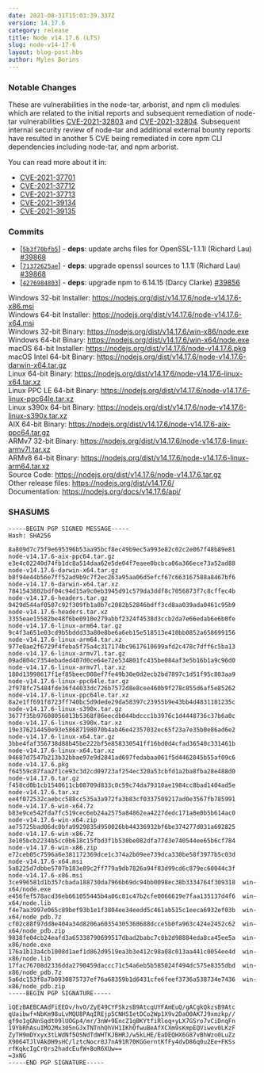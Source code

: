 ```yaml
---
date: 2021-08-31T15:03:39.337Z
version: 14.17.6
category: release
title: Node v14.17.6 (LTS)
slug: node-v14-17-6
layout: blog-post.hbs
author: Myles Borins
---
```


### Notable Changes

These are vulnerabilities in the node-tar, arborist, and npm cli modules which
are related to the initial reports and subsequent remediation of node-tar
vulnerabilities [CVE-2021-32803](https://github.com/advisories/GHSA-r628-mhmh-qjhw)
and [CVE-2021-32804](https://github.com/advisories/GHSA-3jfq-g458-7qm9).
Subsequent internal security review of node-tar and additional external bounty
reports have resulted in another 5 CVE being remediated in core npm CLI
dependencies including node-tar, and npm arborist.

You can read more about it in:

- [CVE-2021-37701](https://github.com/npm/node-tar/security/advisories/GHSA-9r2w-394v-53qc)
- [CVE-2021-37712](https://github.com/npm/node-tar/security/advisories/GHSA-qq89-hq3f-393p)
- [CVE-2021-37713](https://github.com/npm/node-tar/security/advisories/GHSA-5955-9wpr-37jh)
- [CVE-2021-39134](https://github.com/npm/arborist/security/advisories/GHSA-2h3h-q99f-3fhc)
- [CVE-2021-39135](https://github.com/npm/arborist/security/advisories/GHSA-gmw6-94gg-2rc2)

### Commits

- [[`5b3f70bfb5`](https://github.com/nodejs/node/commit/5b3f70bfb5)] - **deps**: update archs files for OpenSSL-1.1.1l (Richard Lau) [#39868](https://github.com/nodejs/node/pull/39868)
- [[`71372625ae`](https://github.com/nodejs/node/commit/71372625ae)] - **deps**: upgrade openssl sources to 1.1.1l (Richard Lau) [#39868](https://github.com/nodejs/node/pull/39868)
- [[`4276984803`](https://github.com/nodejs/node/commit/4276984803)] - **deps**: upgrade npm to 6.14.15 (Darcy Clarke) [#39856](https://github.com/nodejs/node/pull/39856)

Windows 32-bit Installer: https://nodejs.org/dist/v14.17.6/node-v14.17.6-x86.msi \
Windows 64-bit Installer: https://nodejs.org/dist/v14.17.6/node-v14.17.6-x64.msi \
Windows 32-bit Binary: https://nodejs.org/dist/v14.17.6/win-x86/node.exe \
Windows 64-bit Binary: https://nodejs.org/dist/v14.17.6/win-x64/node.exe \
macOS 64-bit Installer: https://nodejs.org/dist/v14.17.6/node-v14.17.6.pkg \
macOS Intel 64-bit Binary: https://nodejs.org/dist/v14.17.6/node-v14.17.6-darwin-x64.tar.gz \
Linux 64-bit Binary: https://nodejs.org/dist/v14.17.6/node-v14.17.6-linux-x64.tar.xz \
Linux PPC LE 64-bit Binary: https://nodejs.org/dist/v14.17.6/node-v14.17.6-linux-ppc64le.tar.xz \
Linux s390x 64-bit Binary: https://nodejs.org/dist/v14.17.6/node-v14.17.6-linux-s390x.tar.xz \
AIX 64-bit Binary: https://nodejs.org/dist/v14.17.6/node-v14.17.6-aix-ppc64.tar.gz \
ARMv7 32-bit Binary: https://nodejs.org/dist/v14.17.6/node-v14.17.6-linux-armv7l.tar.xz \
ARMv8 64-bit Binary: https://nodejs.org/dist/v14.17.6/node-v14.17.6-linux-arm64.tar.xz \
Source Code: https://nodejs.org/dist/v14.17.6/node-v14.17.6.tar.gz \
Other release files: https://nodejs.org/dist/v14.17.6/ \
Documentation: https://nodejs.org/docs/v14.17.6/api/

### SHASUMS

```
-----BEGIN PGP SIGNED MESSAGE-----
Hash: SHA256

8a809d7c75f9e695396b53aa95bcf8ec49b9ec5a993e82c02c2e067f48b89e81  node-v14.17.6-aix-ppc64.tar.gz
e3e4c02240d74fb1dc8a514daa62e5de04f7eaee0bcbca06a366ece73a52ad88  node-v14.17.6-darwin-x64.tar.gz
b8f94e44b56e7ff52ad9b9c7f2ec263a95aa06d5efcf67c663167588a8467bf6  node-v14.17.6-darwin-x64.tar.xz
7841543802bdf04c94d15a9c0eb3945d91c579da3ddf8c7056873f7c8cffec4b  node-v14.17.6-headers.tar.gz
9429d544af0507c92f309fb1a0b7c2082b52846bdff3cd8aa039ada0461c95b9  node-v14.17.6-headers.tar.xz
3355eae15582be48f6be0910e279abbf2324f4538d3ccb2da7e66edab6e6b0fe  node-v14.17.6-linux-arm64.tar.gz
9c4f3a651e03cd9b5bddd33a80e8be6a6eb15e518513e410bb0852a658699156  node-v14.17.6-linux-arm64.tar.xz
977e0ae2f6729f4feba5f75a4c317174bc9617610699afd2c478c7dff6c5ba13  node-v14.17.6-linux-armv7l.tar.gz
09ad804c7354ebaded407d0ce64e72e534801fc435be084af3e5b16b1a9c96d0  node-v14.17.6-linux-armv7l.tar.xz
180d13998617f1ef85beec008ef7fe49b30e0d2ecb2bd7897c1d51f95c803aa9  node-v14.17.6-linux-ppc64le.tar.gz
2f978fc75484fde36f44033dc726b7572d8e8cee460b9f278c855d6af5e85262  node-v14.17.6-linux-ppc64le.tar.xz
8a2e1ff691f8723ff740bc5d9dede29da58397c23955b9e43bb4d4831181235c  node-v14.17.6-linux-s390x.tar.gz
3677f35b97608056013b5368f86eecdb044bdccc1b3976c1d4448736c37b6a0c  node-v14.17.6-linux-s390x.tar.xz
19e376214450e93e58687198070b4ab46e42357032ec65f23a7e35b0e86ad6e2  node-v14.17.6-linux-x64.tar.gz
3bbe4faf356738d88b45be222bf5e858330541ff16bd0d4cfad36540c331461b  node-v14.17.6-linux-x64.tar.xz
04687d7547b213b32bbae97e9d2841ad697fedabaa061f5d4462845b55af09c6  node-v14.17.6.pkg
f64559c87faa2f1ce93c3d2cd09723af254ec320a53cbfd1a2ba8fba28e488d0  node-v14.17.6.tar.gz
f458cd0b1cb1540611cb08709d833c0c59c74da79310ae1984cc8bad1404ad5e  node-v14.17.6.tar.xz
ee4f072532caebcc588cc535a3a972fa3b83cf0337509217ad0e3567fb785991  node-v14.17.6-win-x64.7z
b83e9ce542fda7fc519cec6eb24a2575a84862ea4227dedc171a8e0b5b614ac0  node-v14.17.6-win-x64.zip
ae75725bad06dc0bfa9929835d950026bb44336932bf6be374277d031a692825  node-v14.17.6-win-x86.7z
3e105bcb2234b5cc0b618c15fbd3f1b530be082dfa77d3e740544ee65b6cf784  node-v14.17.6-win-x86.zip
e72ceb05c7596a6e381172369dce1c374a2b09ee739dca330be58f3977b5c03d  node-v14.17.6-x64.msi
5a8225d7dbbe5707b183e89c2ff779a9db7826a94f83d99cd6c879ec60044c3f  node-v14.17.6-x86.msi
3ce996581d1b357cbada188730da7966b69dc94bb0098ec38b3334764f309318  win-x64/node.exe
e456fef578acd36eb661055445b4a06c81c47b2cfe0066619e7faa135137d4f6  win-x64/node.lib
f4e7aa3997e065c89bef93b1e1f3804ee34eedd5c461ab515c1eeca6932ef03b  win-x64/node_pdb.7z
cf02c88f97dd8e404a34d8206a60354305368688dcce5b0fa963c424e2452c62  win-x64/node_pdb.zip
9838fe04cb24eafd3a65338790699517dbad2babc7c0b2d98884eda8ca45ee5a  win-x86/node.exe
176a1b13a4cb1008d1aef1d862d9519ea3b3e412c98a08c013aa441c0054ee4d  win-x86/node.lib
17fac76708d2336dda2790459daccc71c54a6eb5b585024f494dc575e8355dbd  win-x86/node_pdb.7z
5a6dc153f8a7b0930875737ef76a68359b1d6431cfe6feef3736a538734e7436  win-x86/node_pdb.zip
-----BEGIN PGP SIGNATURE-----

iQEzBAEBCAAdFiEEDv/hvO/ZyE49CYFSkzsB9AtcqUYFAmEuQ/gACgkQkzsB9Atc
qUaibwf+NbKm98uLvMQU8PAqIREjp5CNHSIetDCo2Wp1X9v2DaO0AK7J9xmzkp//
gf9o1gGNnSqdt09lUOGp4/mr/3nW+9EncZ1gBKYtfiRloq+yLX7GSro7vCiDnqFn
19YbRhAsuIMO2Mx305nGJxTNTnhOhVH1IKhOfwuBeAfXCXm9sKmpEQViwev0LKzF
ZyTH9mDYxyx3tLWdNf5OSNdTdWHTKJBHRJ/w5kLHE/EaDEQHX6G87vBhWzo0LuZz
X9064TJlVAk0H9sHC/lztcNocr8J7nA91R70KGGerntKfFy4dvD86q0u2Ee+FKSs
rfKqkcIgCr0rs2hadcEufW+8oR6XUw==
=3xNG
-----END PGP SIGNATURE-----

```
